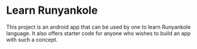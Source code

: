 # Learn Runyankole
This project is an android app that can be used by one to learn Runyankole language. 
It also offers starter code for anyone who wishes to build an app with such a concept.
